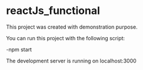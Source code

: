 # reactJs_functional

This project was created with demonstration purpose.

You can run this project with the following script:
  
  -npm start 
  
The development server is running on localhost:3000
